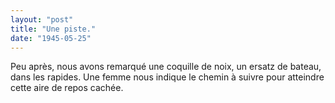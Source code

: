 ```yaml
---
layout: "post"
title: "Une piste."
date: "1945-05-25"
---
```


Peu après, nous avons remarqué une coquille de noix, un ersatz de bateau, dans les rapides. Une femme nous indique le chemin à suivre pour atteindre cette aire de repos cachée.


<div class="histoire"></div>

<div class="commentaire"></div>